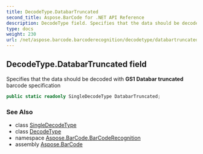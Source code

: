 ```yaml
---
title: DecodeType.DatabarTruncated
second_title: Aspose.BarCode for .NET API Reference
description: DecodeType field. Specifies that the data should be decoded with GS1 Databar truncated barcode specification
type: docs
weight: 230
url: /net/aspose.barcode.barcoderecognition/decodetype/databartruncated/
---
```

## DecodeType.DatabarTruncated field

Specifies that the data should be decoded with **GS1 Databar truncated** barcode specification

```csharp
public static readonly SingleDecodeType DatabarTruncated;
```

### See Also

* class [SingleDecodeType](../../singledecodetype/)
* class [DecodeType](../)
* namespace [Aspose.BarCode.BarCodeRecognition](../../decodetype/)
* assembly [Aspose.BarCode](../../../)


